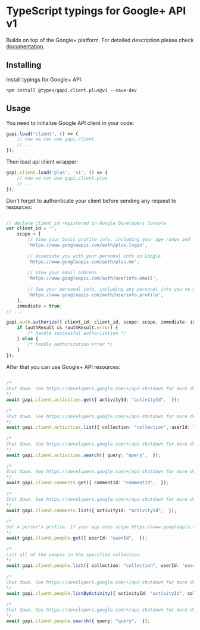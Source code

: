 # TypeScript typings for Google+ API v1
Builds on top of the Google+ platform.
For detailed description please check [documentation](https://developers.google.com/+/api/).

## Installing

Install typings for Google+ API:
```
npm install @types/gapi.client.plus@v1 --save-dev
```

## Usage

You need to initialize Google API client in your code:
```typescript
gapi.load("client", () => { 
    // now we can use gapi.client
    // ... 
});
```

Then load api client wrapper:
```typescript
gapi.client.load('plus', 'v1', () => {
    // now we can use gapi.client.plus
    // ... 
});
```

Don't forget to authenticate your client before sending any request to resources:
```typescript

// declare client_id registered in Google Developers Console
var client_id = '',
    scope = [     
        // View your basic profile info, including your age range and language
        'https://www.googleapis.com/auth/plus.login',
    
        // Associate you with your personal info on Google
        'https://www.googleapis.com/auth/plus.me',
    
        // View your email address
        'https://www.googleapis.com/auth/userinfo.email',
    
        // See your personal info, including any personal info you've made publicly available
        'https://www.googleapis.com/auth/userinfo.profile',
    ],
    immediate = true;
// ...

gapi.auth.authorize({ client_id: client_id, scope: scope, immediate: immediate }, authResult => {
    if (authResult && !authResult.error) {
        /* handle successful authorization */
    } else {
        /* handle authorization error */
    }
});            
```

After that you can use Google+ API resources:

```typescript 
    
/* 
Shut down. See https://developers.google.com/+/api-shutdown for more details.  
*/
await gapi.client.activities.get({ activityId: "activityId",  }); 
    
/* 
Shut down. See https://developers.google.com/+/api-shutdown for more details.  
*/
await gapi.client.activities.list({ collection: "collection", userId: "userId",  }); 
    
/* 
Shut down. See https://developers.google.com/+/api-shutdown for more details.  
*/
await gapi.client.activities.search({ query: "query",  }); 
    
/* 
Shut down. See https://developers.google.com/+/api-shutdown for more details.  
*/
await gapi.client.comments.get({ commentId: "commentId",  }); 
    
/* 
Shut down. See https://developers.google.com/+/api-shutdown for more details.  
*/
await gapi.client.comments.list({ activityId: "activityId",  }); 
    
/* 
Get a person's profile. If your app uses scope https://www.googleapis.com/auth/plus.login, this method is guaranteed to return ageRange and language.  
*/
await gapi.client.people.get({ userId: "userId",  }); 
    
/* 
List all of the people in the specified collection.  
*/
await gapi.client.people.list({ collection: "collection", userId: "userId",  }); 
    
/* 
Shut down. See https://developers.google.com/+/api-shutdown for more details.  
*/
await gapi.client.people.listByActivity({ activityId: "activityId", collection: "collection",  }); 
    
/* 
Shut down. See https://developers.google.com/+/api-shutdown for more details.  
*/
await gapi.client.people.search({ query: "query",  });
```
